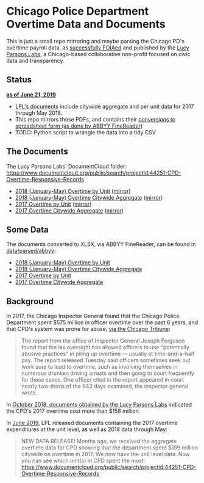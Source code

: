 # Chicago Police Department Overtime Data and Documents

This is just a small repo mirroring and maybe parsing the Chicago PD's overtime payroll data, as [successfully FOIAed](https://twitter.com/lucyparsonslabs/status/1142130197803786241) and published by the [Lucy Parsons Labs](https://www.lucyparsonslabs.com/), a Chicago-based collaborative non-profit focused on civic data and transparency.

## Status

**[as of June 21, 2019](https://twitter.com/lucyparsonslabs/status/1142130197803786241)**

- [LPL's documents](https://www.documentcloud.org/public/search/projectid:44251-CPD-Overtime-Responsive-Records) include citywide aggregate and per unit data for 2017 through May 2018.
- This repo mirrors those PDFs, and contains their [conversions to spreadsheet form (as done by ABBYY FineReader](data/parsed/abbyy))
- TODO: Python script to wrangle the data into a tidy CSV

## The Documents

The Lucy Parsons Labs' DocumentCloud folder: https://www.documentcloud.org/public/search/projectid:44251-CPD-Overtime-Responsive-Records

- [2018 (January-May) Overtime by Unit](https://www.documentcloud.org/documents/6111024-P463184-Overtime-Citywide-by-Unit-2018.html) ([mirror](data/originals/2018-cpd-overtime-by-unit.pdf))
- [2018 (January-May) Overtime Citywide Aggregate](https://www.documentcloud.org/documents/6164468-Aggregate-Citywide-CPD-Overtime-Data-2018.html) ([mirror](data/originals/2018-cpd-overtime-aggregate.pdf))
- [2017 Overtime by Unit](https://www.documentcloud.org/documents/6111023-P463184-Overtime-Citywide-by-Unit-2017.html) ([mirror](data/originals/2017-cpd-overtime-by-unit.pdf))
- [2017 Overtime Citywide Aggregate](https://www.documentcloud.org/documents/6164469-Aggregate-Citywide-CPD-Overtime-Data-2017.html) ([mirror](data/originals/2017-cpd-overtime-aggregate.pdf))

## Some Data

The documents converted to XLSX, via ABBYY FineReader, can be found in [data/parsed/abbyy](data/parsed/abbyy):

- [2018 (January-May) Overtime by Unit](data/parsed/abbyy/2018-05-cpd-overtime-by-unit.xlsx)
- [2018 (January-May) Overtime Citywide Aggregate](data/parsed/abbyy/2018-05-cpd-overtime-aggregate.xlsx)
- [2017 Overtime by Unit](data/parsed/abbyy/2017-cpd-overtime-by-unit.xlsx)
- [2017 Overtime Citywide Aggregate](data/parsed/abbyy/2017-cpd-overtime-aggregate.xlsx)


## Background

In 2017, the Chicago Inspector General found that the Chicago Police Department spent $575 million in officer overtime over the past 6 years, and that CPD's system was prone for abuse; [via the Chicago Tribune](https://www.chicagotribune.com/news/breaking/ct-met-chicago-police-overtime-ig-report-20171004-story.html):

> The report from the office of Inspector General Joseph Ferguson found that the lax oversight has allowed officers to use "potentially abusive practices" in piling up overtime — usually at time-and-a-half pay. The report released Tuesday said officers sometimes seek out work sure to lead to overtime, such as involving themselves in numerous drunken driving arrests and then going to court frequently for those cases. One officer cited in the report appeared in court nearly two-thirds of the 943 days examined, the inspector general wrote.


In [October 2018, documents obtained by the Lucy Parsons Labs](https://twitter.com/lucyparsonslabs/status/1051918099031740416) indicated the CPD's 2017 overtime cost more than $158 million.

In [June 2019](https://twitter.com/lucyparsonslabs/status/1142130197803786241), LPL released documents containing the 2017 overtime expenditures at the unit level, as well as 2018 data through May:

> NEW DATA RELEASE! Months ago, we received the aggregate overtime data for CPD showing that the department spent $159 million citywide on overtime in 2017. We now have the unit level data. Now you can see which unit(s) in CPD spent the most: https://www.documentcloud.org/public/search/projectid:44251-CPD-Overtime-Responsive-Records

<a href="https://twitter.com/lucyparsonslabs/status/1142130197803786241">
    <img src="https://i.imgur.com/5RSGufl.png" alt="">
</a>


